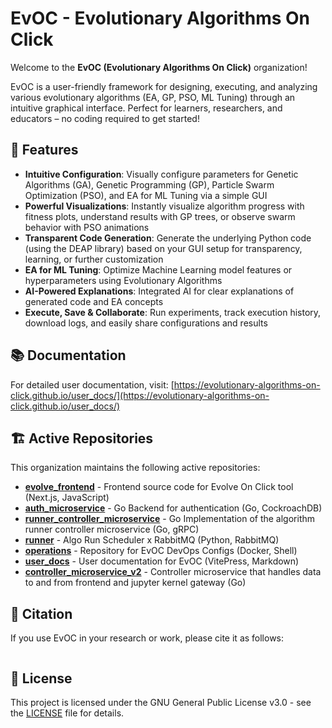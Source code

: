 # EvOC - Evolutionary Algorithms On Click

Welcome to the **EvOC (Evolutionary Algorithms On Click)** organization! 

EvOC is a user-friendly framework for designing, executing, and analyzing various evolutionary algorithms (EA, GP, PSO, ML Tuning) through an intuitive graphical interface. Perfect for learners, researchers, and educators – no coding required to get started!

## 🌟 Features

- **Intuitive Configuration**: Visually configure parameters for Genetic Algorithms (GA), Genetic Programming (GP), Particle Swarm Optimization (PSO), and EA for ML Tuning via a simple GUI
- **Powerful Visualizations**: Instantly visualize algorithm progress with fitness plots, understand results with GP trees, or observe swarm behavior with PSO animations
- **Transparent Code Generation**: Generate the underlying Python code (using the DEAP library) based on your GUI setup for transparency, learning, or further customization
- **EA for ML Tuning**: Optimize Machine Learning model features or hyperparameters using Evolutionary Algorithms
- **AI-Powered Explanations**: Integrated AI for clear explanations of generated code and EA concepts
- **Execute, Save & Collaborate**: Run experiments, track execution history, download logs, and easily share configurations and results

## 📚 Documentation

For detailed user documentation, visit: [https://evolutionary-algorithms-on-click.github.io/user_docs/](https://evolutionary-algorithms-on-click.github.io/user_docs/)

## 🏗️ Active Repositories

This organization maintains the following active repositories:

- **[evolve_frontend](https://github.com/Evolutionary-Algorithms-On-Click/evolve_frontend)** - Frontend source code for Evolve On Click tool (Next.js, JavaScript)
- **[auth_microservice](https://github.com/Evolutionary-Algorithms-On-Click/auth_microservice)** - Go Backend for authentication (Go, CockroachDB)
- **[runner_controller_microservice](https://github.com/Evolutionary-Algorithms-On-Click/runner_controller_microservice)** - Go Implementation of the algorithm runner controller microservice (Go, gRPC)
- **[runner](https://github.com/Evolutionary-Algorithms-On-Click/runner)** - Algo Run Scheduler x RabbitMQ (Python, RabbitMQ)
- **[operations](https://github.com/Evolutionary-Algorithms-On-Click/operations)** - Repository for EvOC DevOps Configs (Docker, Shell)
- **[user_docs](https://github.com/Evolutionary-Algorithms-On-Click/user_docs)** - User documentation for EvOC (VitePress, Markdown)
- **[controller_microservice_v2](https://github.com/Evolutionary-Algorithms-On-Click/controller_microservice_v2)** - Controller microservice that handles data to and from frontend and jupyter kernel gateway (Go)

## 📖 Citation

If you use EvOC in your research or work, please cite it as follows:

```bibtex

```

## 📄 License

This project is licensed under the GNU General Public License v3.0 - see the [LICENSE](LICENSE) file for details.

